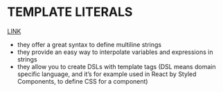 # TEMPLATE LITERALS

[LINK](https://developer.mozilla.org/en-US/docs/Web/JavaScript/Reference/Template_literals)

* they offer a great syntax to define multiline strings
* they provide an easy way to interpolate variables and expressions in strings
* they allow you to create DSLs with template tags (DSL means domain specific language, and it’s for example used in React by Styled Components, to define CSS for a component)
